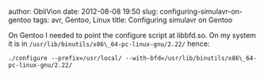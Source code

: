 author: ObliVion
date: 2012-08-08 19:50
slug: configuring-simulavr-on-gentoo
tags: avr, Gentoo, Linux
title: Configuring simulavr on Gentoo


On Gentoo I needed to point the configure script at libbfd.so. On my
system it is in `/usr/lib/binutils/x86\_64-pc-linux-gnu/2.22/` hence:

    ./configure --prefix=/usr/local/ --with-bfd=/usr/lib/binutils/x86\_64-pc-linux-gnu/2.22/
